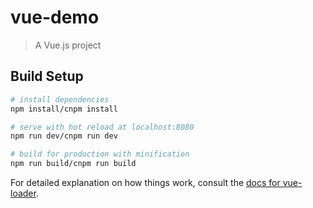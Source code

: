 # vue-demo

> A Vue.js project

## Build Setup

``` bash
# install dependencies
npm install/cnpm install

# serve with hot reload at localhost:8080
npm run dev/cnpm run dev

# build for production with minification
npm run build/cnpm run build
```

For detailed explanation on how things work, consult the [docs for vue-loader](http://vuejs.github.io/vue-loader).
